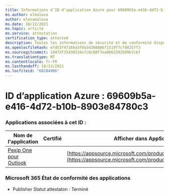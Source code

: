 ```yaml
---
title: Informations d’ID d’application Azure pour 69609b5a-e416-4d72-b10b-8903e84780c3
ms.author: elmalova
author: elenamalova
ms.date: 10/12/2021
ms.topic: article
ms.service: attestation
certification_type: attested
description: Toutes les informations de sécurité et de conformité disponibles pour 69609b5a-e416-4d72-b10b-8903e84780c3.
ms.openlocfilehash: efd53f47166a3f0a5d360886f1519f7cf40257f3
ms.sourcegitcommit: 1d47df35430334cfc0c60f7ea0b62392b99b7cbf
ms.translationtype: MT
ms.contentlocale: fr-FR
ms.lasthandoff: 10/13/2021
ms.locfileid: "60284906"
---
```

# <a name="azure-app-id-69609b5a-e416-4d72-b10b-8903e84780c3"></a>ID d’application Azure : 69609b5a-e416-4d72-b10b-8903e84780c3


### <a name="apps-associated-with-this-id"></a>Applications associées à cet ID :
| **Nom de l'application** | **Certifié** | **Afficher dans AppSource** |
|--------------|---------------|-----------------------|
| [Pexip One pour Outlook](https://docs.microsoft.com/microsoft-365-app-certification/forward/WA200003137) |  | [https://appsource.microsoft.com/product/office/WA200003137](https://appsource.microsoft.com/product/office/WA200003137) |

### <a name="microsoft-365-app-compliance-status"></a>Microsoft 365 État de conformité des applications
- Publisher Statut attestaton : Terminé
